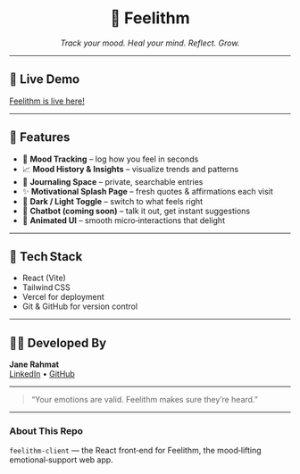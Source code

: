 <div align="center">
  <h1>💙 Feelithm</h1>
  <p><em>Track your mood. Heal your mind. Reflect. Grow.</em></p>
</div>

---

## 🚀 Live Demo

[Feelithm is live here!](https://feelithm.vercel.app/)

---

## 🌟 Features

- 🧠 **Mood Tracking** – log how you feel in seconds  
- 📈 **Mood History & Insights** – visualize trends and patterns  
- 📖 **Journaling Space** – private, searchable entries  
- ✨ **Motivational Splash Page** – fresh quotes & affirmations each visit  
- 🌙 **Dark / Light Toggle** – switch to what feels right  
- 🤖 **Chatbot (coming soon)** – talk it out, get instant suggestions  
- 🎨 **Animated UI** – smooth micro‑interactions that delight

---

## 📁 Tech Stack

- React (Vite)  
- Tailwind CSS  
- Vercel for deployment  
- Git & GitHub for version control

---

## 🙋‍♀️ Developed By

**Jane Rahmat**  
[LinkedIn](https://linkedin.com/in/jane-rahmat) • [GitHub](https://github.com/jane-rahmat)

---

> “Your emotions are valid. Feelithm makes sure they’re heard.”

---

### About This Repo

`feelithm-client` — the React front‑end for Feelithm, the mood‑lifting emotional‑support web app.
